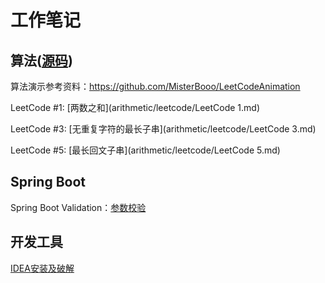 # 工作笔记

## 算法([源码](https://github.com/grapeqin/arithmetic.git))

算法演示参考资料：https://github.com/MisterBooo/LeetCodeAnimation

LeetCode #1: [两数之和](arithmetic/leetcode/LeetCode 1.md)

LeetCode #3: [无重复字符的最长子串](arithmetic/leetcode/LeetCode 3.md)

LeetCode #5: [最长回文子串](arithmetic/leetcode/LeetCode 5.md)

## Spring Boot

Spring Boot Validation：[参数校验](springboot/参数校验.md)

## 开发工具

[IDEA安装及破解](2019-04-26-IDEA.md)